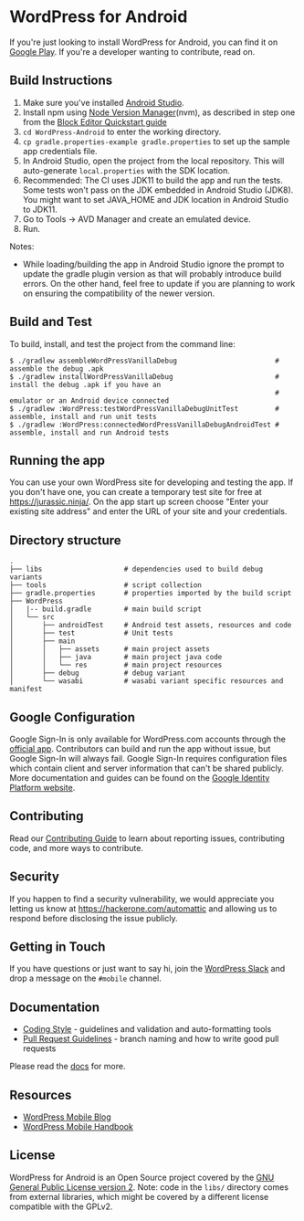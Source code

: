 # WordPress for Android #

If you're just looking to install WordPress for Android, you can find it on [Google Play](https://play.google.com/store/apps/details?id=org.wordpress.android&referrer=utm_source%3Dgithub%26utm_medium%3Dwebsite).
If you're a developer wanting to contribute, read on.

## Build Instructions ##

1. Make sure you've installed [Android Studio](https://developer.android.com/studio/index.html).
1. Install npm using [Node Version Manager](https://github.com/nvm-sh/nvm)(nvm), as described in step one from the [Block Editor Quickstart guide](https://developer.wordpress.org/block-editor/tutorials/devenv/#quickstart)
1. `cd WordPress-Android` to enter the working directory.
1. `cp gradle.properties-example gradle.properties` to set up the sample app credentials file.
1. In Android Studio, open the project from the local repository. This will auto-generate `local.properties` with the SDK location.
1. Recommended: The CI uses JDK11 to build the app and run the tests. Some tests won't pass on the JDK embedded in Android Studio (JDK8). You might want to set JAVA_HOME and JDK location in Android Studio to JDK11.
1. Go to Tools → AVD Manager and create an emulated device.
1. Run.

Notes:

* While loading/building the app in Android Studio ignore the prompt to update the gradle plugin version as that will probably introduce build errors. On the other hand, feel free to update if you are planning to work on ensuring the compatibility of the newer version.

## Build and Test ##

To build, install, and test the project from the command line:

    $ ./gradlew assembleWordPressVanillaDebug                        # assemble the debug .apk
    $ ./gradlew installWordPressVanillaDebug                         # install the debug .apk if you have an
                                                                     # emulator or an Android device connected
    $ ./gradlew :WordPress:testWordPressVanillaDebugUnitTest         # assemble, install and run unit tests
    $ ./gradlew :WordPress:connectedWordPressVanillaDebugAndroidTest # assemble, install and run Android tests

## Running the app ##

You can use your own WordPress site for developing and testing the app. If you don't have one, you can create a temporary test site for free at https://jurassic.ninja/.
On the app start up screen choose "Enter your existing site address" and enter the URL of your site and your credentials.

## Directory structure ##
    .
    ├── libs                    # dependencies used to build debug variants
    ├── tools                   # script collection
    ├── gradle.properties       # properties imported by the build script
    ├── WordPress
    │   |-- build.gradle        # main build script
    │   └── src
    │       ├── androidTest     # Android test assets, resources and code
    │       ├── test            # Unit tests
    │       ├── main
    │       │   ├── assets      # main project assets
    │       │   ├── java        # main project java code
    │       │   └── res         # main project resources
    │       ├── debug           # debug variant
    │       └── wasabi          # wasabi variant specific resources and manifest

## Google Configuration ##

Google Sign-In is only available for WordPress.com accounts through the [official app][1].
Contributors can build and run the app without issue, but Google Sign-In will always fail.
Google Sign-In requires configuration files which contain client and server information
that can't be shared publicly. More documentation and guides can be found on the
[Google Identity Platform website][8].

## Contributing

Read our [Contributing Guide](CONTRIBUTING.md) to learn about reporting issues, contributing code, and more ways to contribute.

## Security

If you happen to find a security vulnerability, we would appreciate you letting us know at https://hackerone.com/automattic and allowing us to respond before disclosing the issue publicly.

## Getting in Touch

If you have questions or just want to say hi, join the [WordPress Slack](https://chat.wordpress.org) and drop a message on the `#mobile` channel.

## Documentation

- [Coding Style](docs/coding-style.md) - guidelines and validation and auto-formatting tools
- [Pull Request Guidelines](docs/pull-request-guidelines.md) - branch naming and how to write good pull requests

Please read the [docs](docs/) for more.

## Resources

- [WordPress Mobile Blog](http://make.wordpress.org/mobile)
- [WordPress Mobile Handbook](http://make.wordpress.org/mobile/handbook/)

## License ##

WordPress for Android is an Open Source project covered by the
[GNU General Public License version 2](LICENSE.md). Note: code
in the `libs/` directory comes from external libraries, which might
be covered by a different license compatible with the GPLv2.

[1]: https://play.google.com/store/apps/details?id=org.wordpress.android
[3]: http://developer.android.com/sdk/installing/studio.html
[4]: https://make.wordpress.org/chat/
[5]: https://developer.wordpress.com/apps/
[6]: https://developer.wordpress.com/docs/oauth2/
[7]: https://developer.wordpress.com/docs/api/
[8]: https://developers.google.com/identity/
